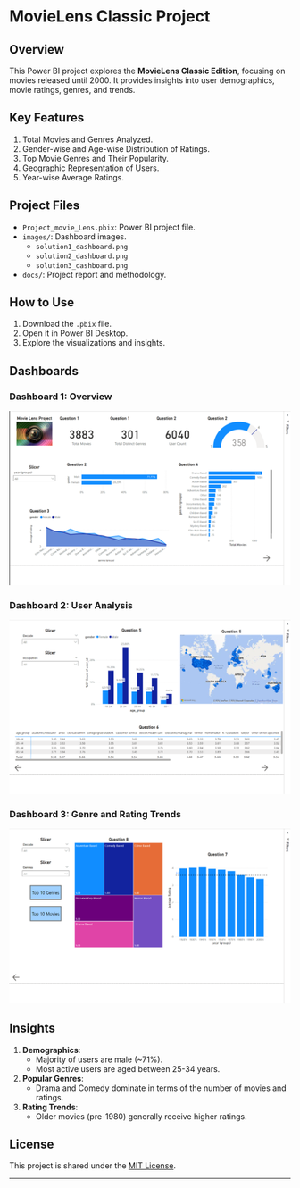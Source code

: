 # MovieLens Classic Project

## Overview
This Power BI project explores the **MovieLens Classic Edition**, focusing on movies released until 2000. It provides insights into user demographics, movie ratings, genres, and trends.

## Key Features
1. Total Movies and Genres Analyzed.
2. Gender-wise and Age-wise Distribution of Ratings.
3. Top Movie Genres and Their Popularity.
4. Geographic Representation of Users.
5. Year-wise Average Ratings.

## Project Files
- `Project_movie_Lens.pbix`: Power BI project file.
- `images/`: Dashboard images.
  - `solution1_dashboard.png`
  - `solution2_dashboard.png`
  - `solution3_dashboard.png`
- `docs/`: Project report and methodology.

## How to Use
1. Download the `.pbix` file.
2. Open it in Power BI Desktop.
3. Explore the visualizations and insights.

## Dashboards
### Dashboard 1: Overview
![Dashboard 1](images/solution1_dashboard.png)

### Dashboard 2: User Analysis
![Dashboard 2](images/solution2_dashboard.png)

### Dashboard 3: Genre and Rating Trends
![Dashboard 3](images/solution3_dashboard.png)

## Insights
1. **Demographics**:
   - Majority of users are male (~71%).
   - Most active users are aged between 25-34 years.
2. **Popular Genres**:
   - Drama and Comedy dominate in terms of the number of movies and ratings.
3. **Rating Trends**:
   - Older movies (pre-1980) generally receive higher ratings.

## License
This project is shared under the [MIT License](LICENSE).

---

